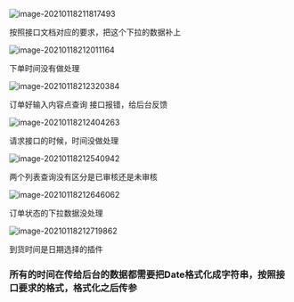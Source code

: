 ![image-20210118211817493](https://gitee.com/wu_kang0718/image/raw/master//20210118211819332.png)

按照接口文档对应的要求，把这个下拉的数据补上

![image-20210118212011164](https://gitee.com/wu_kang0718/image/raw/master//20210118212012189.png)

下单时间没有做处理

![image-20210118212320384](https://gitee.com/wu_kang0718/image/raw/master//20210118212321438.png)

订单好输入内容点查询 接口报错，给后台反馈

![image-20210118212404263](https://gitee.com/wu_kang0718/image/raw/master//20210118212405272.png)

请求接口的时候，时间没做处理



![image-20210118212540942](https://gitee.com/wu_kang0718/image/raw/master//20210118212541955.png)

两个列表查询没有区分是已审核还是未审核



![image-20210118212646062](https://gitee.com/wu_kang0718/image/raw/master//20210118212647079.png)

订单状态的下拉数据没处理

![image-20210118212719862](https://gitee.com/wu_kang0718/image/raw/master//20210118212720882.png)

到货时间是日期选择的插件







### 所有的时间在传给后台的数据都需要把Date格式化成字符串，按照接口要求的格式，格式化之后传参






